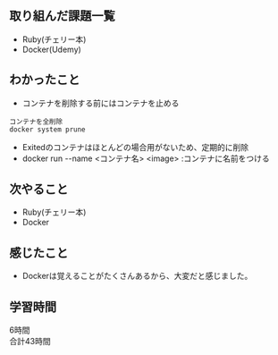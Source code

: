 ## 取り組んだ課題一覧
- Ruby(チェリー本)
- Docker(Udemy)

## わかったこと
- コンテナを削除する前にはコンテナを止める
```
コンテナを全削除
docker system prune
```
- Exitedのコンテナはほとんどの場合用がないため、定期的に削除
- docker run --name <コンテナ名> \<image>
:コンテナに名前をつける

## 次やること
- Ruby(チェリー本)
- Docker

## 感じたこと
- Dockerは覚えることがたくさんあるから、大変だと感じました。

## 学習時間
6時間<br />
合計43時間